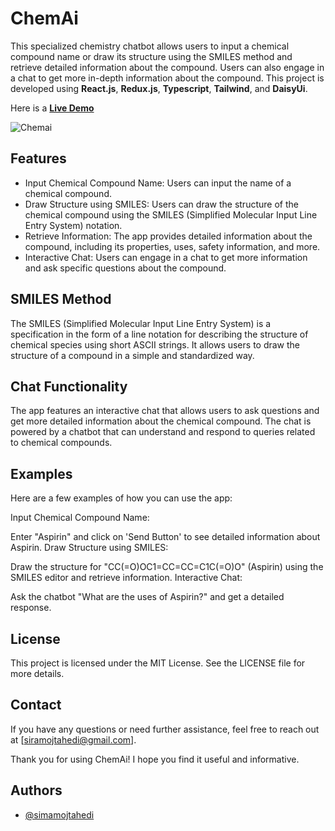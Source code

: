 
# ChemAi

This specialized chemistry chatbot allows users to input a chemical compound name or draw its structure using the SMILES method and retrieve detailed information about the compound. 
Users can also engage in a chat to get more in-depth information about the compound. This project is developed using **React.js**, **Redux.js**, **Typescript**, **Tailwind**, and **DaisyUi**.

Here is a [**Live Demo**](https://simamojtahedi.github.io/chem-ai/)

![Chemai](https://github.com/user-attachments/assets/9060e549-5bd7-421f-a38f-ec9f8029c472)

## Features
- Input Chemical Compound Name: Users can input the name of a chemical compound.
- Draw Structure using SMILES: Users can draw the structure of the chemical compound using the SMILES (Simplified Molecular Input Line Entry System) notation.
- Retrieve Information: The app provides detailed information about the compound, including its properties, uses, safety information, and more.
- Interactive Chat: Users can engage in a chat to get more information and ask specific questions about the compound.


## SMILES Method
The SMILES (Simplified Molecular Input Line Entry System) is a specification in the form of a line notation for describing the structure of chemical species using short ASCII strings. It allows users to draw the structure of a compound in a simple and standardized way.

## Chat Functionality
The app features an interactive chat that allows users to ask questions and get more detailed information about the chemical compound. The chat is powered by a chatbot that can understand and respond to queries related to chemical compounds.

## Examples
Here are a few examples of how you can use the app:

Input Chemical Compound Name:

Enter "Aspirin" and click on 'Send Button' to see detailed information about Aspirin.
Draw Structure using SMILES:

Draw the structure for "CC(=O)OC1=CC=CC=C1C(=O)O" (Aspirin) using the SMILES editor and retrieve information.
Interactive Chat:

Ask the chatbot "What are the uses of Aspirin?" and get a detailed response.

## License
This project is licensed under the MIT License. See the LICENSE file for more details.

## Contact
If you have any questions or need further assistance, feel free to reach out at [siramojtahedi@gmail.com].

Thank you for using ChemAi! I hope you find it useful and informative.


## Authors

- [@simamojtahedi](https://github.com/simamojtahedi)

